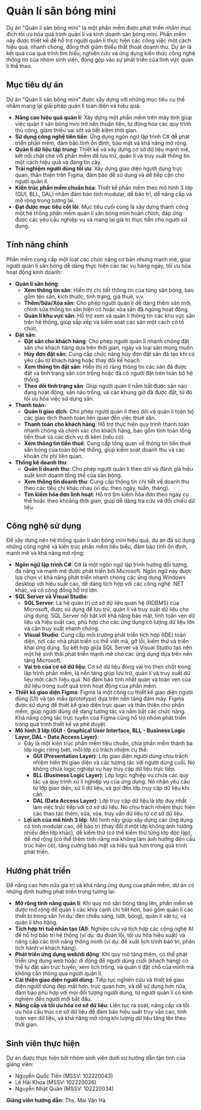 # Quản lí sân bóng mini

Dự án "Quản lí sân bóng mini" là một phần mềm được phát triển nhằm mục đích tối ưu hóa quá trình quản lí và kinh doanh sân bóng mini. Phần mềm này được thiết kế để hỗ trợ người quản lí thực hiện các công việc một cách hiệu quả, nhanh chóng, đồng thời giảm thiểu thất thoát doanh thu. Dự án là kết quả của quá trình tìm hiểu, nghiên cứu và ứng dụng kiến thức công nghệ thông tin của nhóm sinh viên, đóng góp vào sự phát triển của lĩnh vực quản lí thể thao.

## Mục tiêu dự án
Dự án "Quản lí sân bóng mini" được xây dựng với những mục tiêu cụ thể nhằm mang lại giải pháp quản lí toàn diện và hiệu quả:
* **Nâng cao hiệu quả quản lí**: Xây dựng một phần mềm trên máy tính giúp việc quản lí sân bóng mini trở nên thuận tiện, tự động hóa các quy trình thủ công, giảm thiểu sai sót và tiết kiệm thời gian.
* **Sử dụng công nghệ tiên tiến**: Ứng dụng ngôn ngữ lập trình C# để phát triển phần mềm, đảm bảo tính ổn định, bảo mật và khả năng mở rộng.
* **Quản lí dữ liệu tập trung**: Thiết kế và xây dựng cơ sở dữ liệu mạnh mẽ, kết nối chặt chẽ với phần mềm để lưu trữ, quản lí và truy xuất thông tin một cách hiệu quả và đáng tin cậy.
* **Trải nghiệm người dùng tối ưu**: Xây dựng giao diện người dùng trực quan, thân thiện trên Figma, đảm bảo dễ sử dụng và dễ tiếp cận cho người quản lí.
* **Kiến trúc phần mềm chuẩn hóa**: Thiết kế phần mềm theo mô hình 3 lớp (GUI, BLL, DAL) nhằm đảm bảo tính modular, dễ bảo trì, dễ nâng cấp và mở rộng trong tương lai.
* **Đạt được mục tiêu cốt lõi**: Mục tiêu cuối cùng là xây dựng thành công một hệ thống phần mềm quản lí sân bóng mini hoàn chỉnh, đáp ứng được các yêu cầu nghiệp vụ và mang lại giá trị thực tiễn cho người sử dụng.

## Tính năng chính
Phần mềm cung cấp một loạt các chức năng cơ bản nhưng mạnh mẽ, giúp người quản lí sân bóng dễ dàng thực hiện các tác vụ hàng ngày, tối ưu hóa hoạt động kinh doanh:
* **Quản lí sân bóng**:
    * **Xem thông tin sân**: Hiển thị chi tiết thông tin của từng sân bóng, bao gồm tên sân, kích thước, tình trạng, giá thuê, v.v.
    * **Thêm/Sửa/Xóa sân**: Cho phép người quản lí dễ dàng thêm sân mới, chỉnh sửa thông tin sân hiện có hoặc xóa sân đã ngừng hoạt động.
    * **Quản lí khu vực sân**: Hỗ trợ xem và quản lí thông tin các khu vực sân trên hệ thống, giúp sắp xếp và kiểm soát các sân một cách có tổ chức.
* **Đặt sân**:
    * **Đặt sân cho khách hàng**: Cho phép người quản lí nhanh chóng đặt sân cho khách hàng dựa trên thời gian, ngày và loại sân mong muốn.
    * **Hủy đơn đặt sân**: Cung cấp chức năng hủy đơn đặt sân đã tạo khi có yêu cầu từ khách hàng hoặc thay đổi kế hoạch.
    * **Xem thông tin đặt sân**: Hiển thị rõ ràng thông tin các sân đã được đặt và tình trạng sân còn trống hoặc đã có người đặt trên toàn bộ hệ thống.
    * **Theo dõi tình trạng sân**: Giúp người quản lí nắm bắt được sân nào đang hoạt động, sân nào trống, và các khung giờ đã được đặt, từ đó tối ưu hóa việc sử dụng sân.
* **Thanh toán**:
    * **Quản lí giao dịch**: Cho phép người quản lí theo dõi và quản lí toàn bộ các giao dịch thanh toán liên quan đến việc thuê sân.
    * **Thanh toán cho khách hàng**: Hỗ trợ thực hiện quy trình thanh toán nhanh chóng và chính xác cho khách hàng, bao gồm tính toán tổng tiền thuê và các dịch vụ đi kèm (nếu có).
    * **Xem thông tin tiền thuê**: Cung cấp tổng quan về thông tin tiền thuê sân bóng của toàn bộ hệ thống, giúp kiểm soát doanh thu và các khoản chi phí liên quan.
* **Thống kê doanh thu**:
    * **Quản lí doanh thu**: Cho phép người quản lí theo dõi và đánh giá hiệu suất kinh doanh tổng thể của sân bóng.
    * **Xem thông tin doanh thu**: Cung cấp thông tin chi tiết về doanh thu theo các tiêu chí khác nhau (ví dụ: theo ngày, tuần, tháng).
    * **Tìm kiếm hóa đơn linh hoạt**: Hỗ trợ tìm kiếm hóa đơn theo ngày cụ thể hoặc theo khoảng thời gian, giúp dễ dàng tra cứu và đối chiếu dữ liệu.

## Công nghệ sử dụng
Để xây dựng nên hệ thống quản lí sân bóng mini hiệu quả, dự án đã sử dụng những công nghệ và kiến trúc phần mềm tiêu biểu, đảm bảo tính ổn định, mạnh mẽ và khả năng mở rộng:
* **Ngôn ngữ lập trình C#**: C# là một ngôn ngữ lập trình hướng đối tượng, đa năng và mạnh mẽ được phát triển bởi Microsoft. Ngôn ngữ này được lựa chọn vì khả năng phát triển nhanh chóng các ứng dụng Windows desktop với hiệu suất cao, dễ dàng tích hợp với các công nghệ .NET khác, và có cộng đồng hỗ trợ lớn.
* **SQL Server và Visual Studio**:
    * **SQL Server**: Là hệ quản trị cơ sở dữ liệu quan hệ (RDBMS) của Microsoft, được sử dụng để lưu trữ, quản lí và truy xuất dữ liệu cho ứng dụng. SQL Server nổi bật với khả năng bảo mật, tính toàn vẹn dữ liệu và hiệu suất cao, phù hợp cho các ứng dụng có lượng dữ liệu lớn và cần truy xuất nhanh chóng.
    * **Visual Studio**: Cung cấp môi trường phát triển tích hợp (IDE) toàn diện, nơi các nhà phát triển có thể viết mã, gỡ lỗi, kiểm thử và triển khai ứng dụng. Sự kết hợp giữa SQL Server và Visual Studio tạo nên một hệ sinh thái phát triển mạnh mẽ cho các ứng dụng dựa trên nền tảng Microsoft.
    * **Vai trò của cơ sở dữ liệu**: Cơ sở dữ liệu đóng vai trò then chốt trong lập trình phần mềm, là nền tảng giúp lưu trữ, quản lí và truy xuất dữ liệu một cách hiệu quả. Nó đảm bảo tính nhất quán và toàn vẹn của dữ liệu trong suốt quá trình hoạt động của phần mềm.
* **Thiết kế giao diện Figma**: Figma là một công cụ thiết kế giao diện người dùng (UI) và tạo mẫu (prototype) dựa trên nền tảng đám mây. Figma được sử dụng để thiết kế giao diện trực quan và thân thiện cho phần mềm, giúp người dùng dễ dàng tương tác và nắm bắt các chức năng. Khả năng cộng tác trực tuyến của Figma cũng hỗ trợ nhóm phát triển trong quá trình thiết kế và phê duyệt.
* **Mô hình 3 lớp (GUI - Graphical User Interface, BLL - Business Logic Layer, DAL – Data Access Layer)**:
    * Đây là một kiến trúc phần mềm tiêu chuẩn, chia phần mềm thành ba lớp logic riêng biệt, mỗi lớp có trách nhiệm cụ thể:
        * **GUI (Presentation Layer)**: Lớp giao diện người dùng chịu trách nhiệm hiển thị giao diện và các tương tác với người dùng cuối. Nó không chứa logic nghiệp vụ hay truy cập dữ liệu trực tiếp.
        * **BLL (Business Logic Layer)**: Lớp logic nghiệp vụ chứa các quy tắc và quy trình xử lí nghiệp vụ của ứng dụng. Nó nhận yêu cầu từ lớp giao diện, xử lí dữ liệu, và gọi đến lớp truy cập dữ liệu khi cần.
        * **DAL (Data Access Layer)**: Lớp truy cập dữ liệu là lớp duy nhất làm việc trực tiếp với cơ sở dữ liệu. Nó chịu trách nhiệm thực hiện các thao tác thêm, sửa, xóa, truy vấn dữ liệu từ cơ sở dữ liệu.
    * **Lợi ích của mô hình 3 lớp**: Mô hình này giúp xây dựng các ứng dụng có tính modular cao, dễ bảo trì (thay đổi ở một lớp không ảnh hưởng nhiều đến lớp khác), dễ kiểm thử (có thể kiểm thử từng lớp độc lập), dễ mở rộng (có thể thêm tính năng mà không làm ảnh hưởng đến cấu trúc hiện có), tăng cường bảo mật và hiệu quả hơn trong quá trình phát triển.

## Hướng phát triển
Để nâng cao hơn nữa giá trị và khả năng ứng dụng của phần mềm, dự án có những định hướng phát triển trong tương lai:
* **Mở rộng tính năng quản lí**: Khi quy mô sân bóng tăng lên, phần mềm sẽ được mở rộng để quản lí các khía cạnh chi tiết hơn, bao gồm quản lí các thiết bị trong sân (ví dụ: đèn chiếu sáng, lưới, bóng), quản lí vật tư, và quản lí kho hàng.
* **Tích hợp trí tuệ nhân tạo (AI)**: Nghiên cứu và tích hợp các công nghệ AI để hỗ trợ bảo trì hệ thống (ví dụ: dự đoán lỗi, tối ưu hóa hiệu suất) và nâng cấp các tính năng thông minh (ví dụ: đề xuất lịch trình bảo trì, phân tích hành vi khách hàng).
* **Phát triển ứng dụng web/di động**: Khi quy mô tăng thêm, có thể phát triển ứng dụng web hoặc di động để người dùng cuối (khách hàng) có thể tự đặt sân trực tuyến, xem lịch trống, và quản lí đặt chỗ của mình mà không cần thông qua người quản lí.
* **Cải thiện giao diện người dùng**: Tiếp tục nghiên cứu và thiết kế giao diện người dùng đẹp mắt hơn, trực quan hơn, và dễ sử dụng hơn nữa, đảm bảo phù hợp với mọi đối tượng người dùng, từ người quản lí có kinh nghiệm đến người mới bắt đầu.
* **Nâng cấp và tối ưu hóa cơ sở dữ liệu**: Liên tục rà soát, nâng cấp và tối ưu hóa cấu trúc cơ sở dữ liệu để đảm bảo hiệu suất truy vấn cao, tính toàn vẹn dữ liệu, và khả năng mở rộng khi lượng dữ liệu tăng lên theo thời gian.

## Sinh viên thực hiện
Dự án được thực hiện bởi nhóm sinh viên dưới sự hướng dẫn tận tình của giảng viên:
* Nguyễn Quốc Tiến (MSSV: 102220043)
* Lê Hải Khoa (MSSV: 102220026)
* Nguyễn Nhật Quân (MSSV: 102220034)

**Giảng viên hướng dẫn:** Ths. Mai Văn Hà
